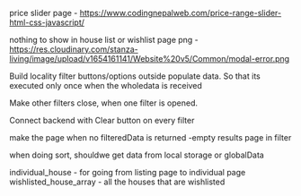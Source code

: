 
<!-- resources -->
price slider page - https://www.codingnepalweb.com/price-range-slider-html-css-javascript/

nothing to show in house list or wishlist page png - https://res.cloudinary.com/stanza-living/image/upload/v1654161141/Website%20v5/Common/modal-error.png

<!-- Things to do - -->
Build locality filter buttons/options outside populate data. 
So that its executed only once when the wholedata is received 

Make other filters close, when one filter is opened. 

Connect backend with Clear button on every filter 

make the page when no filteredData is returned -empty results page in filter

when doing sort, shouldwe get data from local storage or globalData

<!-- local storage keys -->

individual_house - for going from listing page to individual page 
wishlisted_house_array - all the houses that are wishlisted
